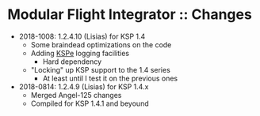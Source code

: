 # Modular Flight Integrator :: Changes

* 2018-1008: 1.2.4.10 (Lisias) for KSP 1.4
	+ Some braindead optimizations on the code
	+ Adding [KSPe](https://github.com/net-lisias-ksp/KSPAPIExtensions) logging facilities
		- Hard dependency
	+ "Locking" up KSP support to the 1.4 series
		- At least until I test it on the previous ones
* 2018-0814: 1.2.4.9 (Lisias) for KSP 1.4.x
	+ Merged Angel-125 changes
	+ Compiled for KSP 1.4.1 and beyound
